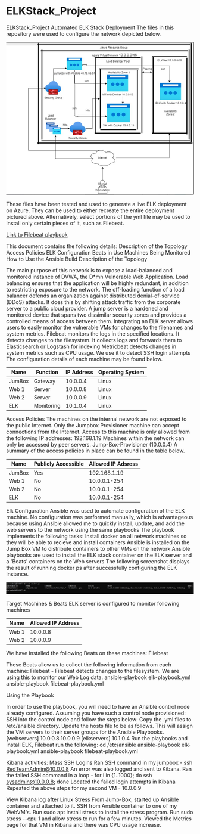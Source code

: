 # ELKStack_Project
ELKStack_Project
Automated ELK Stack Deployment
The files in this repository were used to configure the network depicted below.

![Link to network diagram](https://github.com/fsiddiquij/ELKStack_Project/blob/main/Diagrams/ELKStackNetworkDiagram.JPG)

These files have been tested and used to generate a live ELK deployment on Azure. They can be used to either recreate the entire deployment pictured above. Alternatively, select portions of the yml file may be used to install only certain pieces of it, such as Filebeat.

[Link to Filebeat playbook](https://github.com/fsiddiquij/ELKStack_Project/blob/main/Ansible/Filebeat-yml.txt)

This document contains the following details:
Description of the Topology
Access Policies
ELK Configuration
Beats in Use
Machines Being Monitored
How to Use the Ansible Build
Description of the Topology

The main purpose of this network is to expose a load-balanced and monitored instance of DVWA, the D*mn Vulnerable Web Application.
Load balancing ensures that the application will be highly redundant, in addition to restricting exposure to the network. The off-loading function of a load balancer defends an organization against distributed denial-of-service (DDoS) attacks. It does this by shifting attack traffic from the corporate server to a public cloud provider. A jump server is a hardened and monitored device that spans two dissimilar security zones and provides a controlled means of access between them.
Integrating an ELK server allows users to easily monitor the vulnerable VMs for changes to the filenames and system metrics.
Filebeat monitors the logs in the specified locations. It detects changes to the filesystem. It collects logs and forwards them to Elasticsearch or Logstash for indexing Metricbeat detects changes in system metrics such as CPU usage. We use it to detect SSH login attempts
The configuration details of each machine may be found below.

| Name   | Function   | IP Address | Operating System |
|--------|------------|------------|------------------|
| JumBox | Gateway    | 10.0.0.4   | Linux            |
| Web 1  | Server     | 10.0.0.8   | Linux            |
| Web 2  | Server     | 10.0.0.9   | Linux            |
| ELK    | Monitoring | 10.1.0.4   | Linux            |

Access Policies
The machines on the internal network are not exposed to the public Internet.
Only the Jumpbox Provisioner machine can accept connections from the Internet. Access to this machine is only allowed from the following IP addresses: 192.168.1.19
Machines within the network can only be accessed by peer servers. Jump-Box-Provisioner (10.0.0.4)
A summary of the access policies in place can be found in the table below.

| Name   | Publicly Accessible | Allowed IP Adsress |
|--------|---------------------|--------------------|
| JumBox | Yes                 | 192.168.1.19                  |
| Web 1  | No                  | 10.0.0.1-254       |
| Web 2  | No                  | 10.0.0.1-254       |
| ELK    | No                  | 10.0.0.1-254       |

Elk Configuration
Ansible was used to automate configuration of the ELK machine. No configuration was performed manually, which is advantageous because using Ansible allowed me to quickly install, update, and add the web servers to the network using the same playbooks
The playbook implements the following tasks:
Install docker on all network machines so they will be able to recieve and install containers Ansible is installed on the Jump Box VM to distribute containers to other VMs on the network Ansible playbooks are used to install the ELK stack container on the ELK server and a 'Beats' containers on the Web servers
The following screenshot displays the result of running docker ps after successfully configuring the ELK instance.

![Link to sudo docker ps](https://github.com/fsiddiquij/ELKStack_Project/blob/main/Diagrams/ELK%20sudo%20docker%20ps.JPG)

Target Machines & Beats
ELK server is configured to monitor following machines

| Name  | Allowed IP Address |
|-------|--------------------|
| Web 1 | 10.0.0.8           |
| Web 2 | 10.0.0.9           |

We have installed the following Beats on these machines:
Filebeat

These Beats allow us to collect the following information from each machine:
Filebeat - Filebeat detects changes to the filesystem. We are using this to monitor our Web Log data.
ansible-playbook elk-playbook.yml
ansible-playbook filebeat-playbook.yml

Using the Playbook 

In order to use the playbook, you will need to have an Ansible control node already configured. Assuming you have such a control node provisioned: SSH into the control node and follow the steps below:
Copy the .yml files to /etc/ansible directory. Update the hosts file to be as follows. This will assign the VM servers to their server groups for the Ansible Playbooks. [webservers] 10.0.0.8 10.0.0.9 [elkservers] 10.1.0.4
Run the playbooks and install ELK, Filebeat run the following: cd /etc/ansible ansible-playbook elk-playbook.yml ansible-playbook filebeat-playbook.yml

Kibana activities:
Mass SSH Logins
Ran SSH command in my jumpbox - ssh RedTeamAdmin@10.0.0.8
An error was also logged and sent to Kibana.
Ran the failed SSH command in a loop - for i in {1..1000}; do ssh sysadmin@10.0.0.8; done
Located the failed login attempts in Kibana
Repeated the above steps for my second VM - 10.0.0.9

View Kibana log after Linux Stress
From Jump-Box, started up Ansible container and attached to it.
SSH from Ansible container to one of my WebVM's.
Run sudo apt install stress to install the stress program.
Run sudo stress --cpu 1 and allow stress to run for a few minutes.
Viewed the Metrics page for that VM in Kibana and there was CPU usage increase.

